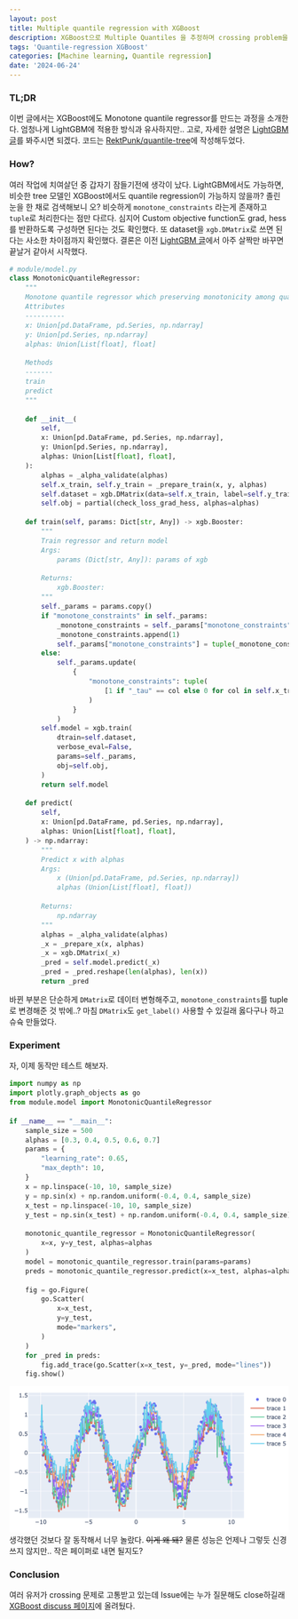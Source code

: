 ```yaml
---
layout: post
title: Multiple quantile regression with XGBoost
description: XGBoost으로 Multiple Quantiles 을 추정하며 crossing problem을 방지하는 방법을 알아보자.
tags: 'Quantile-regression XGBoost'
categories: [Machine learning, Quantile regression]
date: '2024-06-24'
---
```


### TL;DR
이번 글에서는 XGBoost에도 Monotone quantile regressor를 만드는 과정을 소개한다. 엄청나게 LightGBM에 적용한 방식과 유사하지만..
고로, 자세한 설명은 [LightGBM 글](../mqr-lgb)를 봐주시면 되겠다. 코드는 [RektPunk/quantile-tree](https://github.com/RektPunk/quantile-tree)에 작성해두었다.

### How?
여러 작업에 치여살던 중 갑자기 잠들기전에 생각이 났다. LightGBM에서도 가능하면, 비슷한 tree 모델인 XGBoost에서도 quantile regression이 가능하지 않을까? 졸린 눈을 한 채로 검색해보니 오? 비슷하게 `monotone_constraints` 라는게 존재하고 `tuple`로 처리한다는 점만 다르다. 심지어 Custom objective function도 grad, hess를 반환하도록 구성하면 된다는 것도 확인했다. 또 dataset을 `xgb.DMatrix`로 쓰면 된다는 사소한 차이점까지 확인했다. 결론은 이전 [LightGBM 글](../mqr-lgb)에서 아주 살짝만 바꾸면 끝날거 같아서 시작했다. 

```python
# module/model.py
class MonotonicQuantileRegressor:
    """
    Monotone quantile regressor which preserving monotonicity among quantiles
    Attributes
    ----------
    x: Union[pd.DataFrame, pd.Series, np.ndarray]
    y: Union[pd.Series, np.ndarray]
    alphas: Union[List[float], float]

    Methods
    -------
    train
    predict
    """

    def __init__(
        self,
        x: Union[pd.DataFrame, pd.Series, np.ndarray],
        y: Union[pd.Series, np.ndarray],
        alphas: Union[List[float], float],
    ):
        alphas = _alpha_validate(alphas)
        self.x_train, self.y_train = _prepare_train(x, y, alphas)
        self.dataset = xgb.DMatrix(data=self.x_train, label=self.y_train)
        self.obj = partial(check_loss_grad_hess, alphas=alphas)

    def train(self, params: Dict[str, Any]) -> xgb.Booster:
        """
        Train regressor and return model
        Args:
            params (Dict[str, Any]): params of xgb

        Returns:
            xgb.Booster:
        """
        self._params = params.copy()
        if "monotone_constraints" in self._params:
            _monotone_constraints = self._params["monotone_constraints"]
            _monotone_constraints.append(1)
            self._params["monotone_constraints"] = tuple(_monotone_constraints)
        else:
            self._params.update(
                {
                    "monotone_constraints": tuple(
                        [1 if "_tau" == col else 0 for col in self.x_train.columns]
                    )
                }
            )
        self.model = xgb.train(
            dtrain=self.dataset,
            verbose_eval=False,
            params=self._params,
            obj=self.obj,
        )
        return self.model

    def predict(
        self,
        x: Union[pd.DataFrame, pd.Series, np.ndarray],
        alphas: Union[List[float], float],
    ) -> np.ndarray:
        """
        Predict x with alphas
        Args:
            x (Union[pd.DataFrame, pd.Series, np.ndarray])
            alphas (Union[List[float], float])

        Returns:
            np.ndarray
        """
        alphas = _alpha_validate(alphas)
        _x = _prepare_x(x, alphas)
        _x = xgb.DMatrix(_x)
        _pred = self.model.predict(_x)
        _pred = _pred.reshape(len(alphas), len(x))
        return _pred
```

바뀐 부분은 단순하게 `DMatrix`로 데이터 변형해주고, `monotone_constraints`를 tuple로 변경해준 것 밖에..?
마침 `DMatrix`도 `get_label()` 사용할 수 있길래 옳다구나 하고 슈슉 만들었다.

### Experiment

자, 이제 동작만 테스트 해보자.
```python
import numpy as np
import plotly.graph_objects as go
from module.model import MonotonicQuantileRegressor

if __name__ == "__main__":
    sample_size = 500
    alphas = [0.3, 0.4, 0.5, 0.6, 0.7]
    params = {
        "learning_rate": 0.65,
        "max_depth": 10,
    }
    x = np.linspace(-10, 10, sample_size)
    y = np.sin(x) + np.random.uniform(-0.4, 0.4, sample_size)
    x_test = np.linspace(-10, 10, sample_size)
    y_test = np.sin(x_test) + np.random.uniform(-0.4, 0.4, sample_size)

    monotonic_quantile_regressor = MonotonicQuantileRegressor(
        x=x, y=y_test, alphas=alphas
    )
    model = monotonic_quantile_regressor.train(params=params)
    preds = monotonic_quantile_regressor.predict(x=x_test, alphas=alphas)

    fig = go.Figure(
        go.Scatter(
            x=x_test,
            y=y_test,
            mode="markers",
        )
    )
    for _pred in preds:
        fig.add_trace(go.Scatter(x=x_test, y=_pred, mode="lines"))
    fig.show()
```
![](../assets/img/qr/5_1.png)
생각했던 것보다 잘 동작해서 너무 놀랐다. ~~이게 왜 돼?~~ 물론 성능은 언제나 그렇듯 신경쓰지 않지만.. 작은 페이퍼로 내면 될지도?


### Conclusion
여러 유저가 crossing 문제로 고통받고 있는데 Issue에는 누가 질문해도 close하길래 [XGBoost discuss 페이지](https://discuss.xgboost.ai/t/multiple-quantile-regression-with-preserving-monotonicity-non-crossing-condition/3655)에 올려뒀다. 
